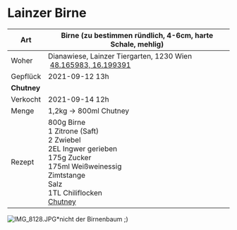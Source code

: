 # Lainzer Birne

| Art         | Birne (zu bestimmen ründlich, 4-6cm, harte Schale, mehlig)                                                                                                                                                                         |
| ----------- | ---------------------------------------------------------------------------------------------------------------------------------------------------------------------------------------------------------------------------------- |
| Woher       | Dianawiese, Lainzer Tiergarten, 1230 Wien<br/> [48.165983, 16.199391](https://goo.gl/maps/nBG6cyZywVkrqK4aA)                                                                                                                       |
| Gepflück    | 2021-09-12 13h                                                                                                                                                                                                                     |
| **Chutney** |                                                                                                                                                                                                                                    |
| Verkocht    | 2021-09-14 12h                                                                                                                                                                                                                     |
| Menge       | 1,2kg -> 800ml Chutney                                                                                                                                                                                                             |
| Rezept      | 800g Birne<br/>1 Zitrone (Saft)<br/>2 Zwiebel<br/>2EL Ingwer gerieben<br/>175g Zucker<br/>175ml Weißweinessig<br/>Zimtstange<br/>Salz<br/>1TL Chiliflocken<br/>[Chutney](https://www.kochbar.de/rezept/535404/Birnen-Chutney.html) |

![IMG_8128.JPG](IMG_8128.JPG)*nicht der Birnenbaum ;)